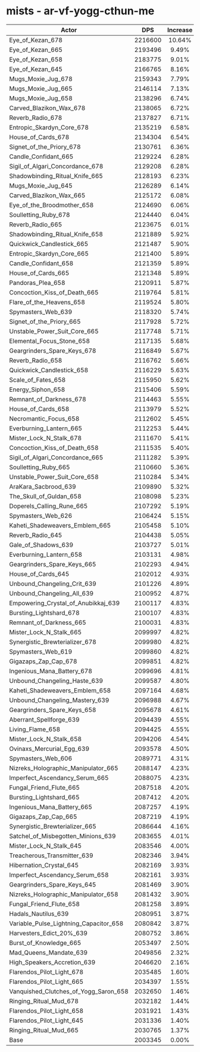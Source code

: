 # mists - ar-vf-yogg-cthun-me
| Actor | DPS | Increase |
|---|:---:|:---:|
|Eye_of_Kezan_678|2216600|10.64%|
|Eye_of_Kezan_665|2193496|9.49%|
|Eye_of_Kezan_658|2183775|9.01%|
|Eye_of_Kezan_645|2166765|8.16%|
|Mugs_Moxie_Jug_678|2159343|7.79%|
|Mugs_Moxie_Jug_665|2146114|7.13%|
|Mugs_Moxie_Jug_658|2138296|6.74%|
|Carved_Blazikon_Wax_678|2138065|6.72%|
|Reverb_Radio_678|2137827|6.71%|
|Entropic_Skardyn_Core_678|2135219|6.58%|
|House_of_Cards_678|2134304|6.54%|
|Signet_of_the_Priory_678|2130761|6.36%|
|Candle_Confidant_665|2129224|6.28%|
|Sigil_of_Algari_Concordance_678|2129208|6.28%|
|Shadowbinding_Ritual_Knife_665|2128193|6.23%|
|Mugs_Moxie_Jug_645|2126289|6.14%|
|Carved_Blazikon_Wax_665|2125172|6.08%|
|Eye_of_the_Broodmother_658|2124690|6.06%|
|Soulletting_Ruby_678|2124440|6.04%|
|Reverb_Radio_665|2123675|6.01%|
|Shadowbinding_Ritual_Knife_658|2121889|5.92%|
|Quickwick_Candlestick_665|2121487|5.90%|
|Entropic_Skardyn_Core_665|2121400|5.89%|
|Candle_Confidant_658|2121359|5.89%|
|House_of_Cards_665|2121348|5.89%|
|Pandoras_Plea_658|2120911|5.87%|
|Concoction_Kiss_of_Death_665|2119764|5.81%|
|Flare_of_the_Heavens_658|2119524|5.80%|
|Spymasters_Web_639|2118320|5.74%|
|Signet_of_the_Priory_665|2117928|5.72%|
|Unstable_Power_Suit_Core_665|2117748|5.71%|
|Elemental_Focus_Stone_658|2117135|5.68%|
|Geargrinders_Spare_Keys_678|2116849|5.67%|
|Reverb_Radio_658|2116762|5.66%|
|Quickwick_Candlestick_658|2116229|5.63%|
|Scale_of_Fates_658|2115950|5.62%|
|Energy_Siphon_658|2115406|5.59%|
|Remnant_of_Darkness_678|2114463|5.55%|
|House_of_Cards_658|2113979|5.52%|
|Necromantic_Focus_658|2112602|5.45%|
|Everburning_Lantern_665|2112253|5.44%|
|Mister_Lock_N_Stalk_678|2111670|5.41%|
|Concoction_Kiss_of_Death_658|2111535|5.40%|
|Sigil_of_Algari_Concordance_665|2111282|5.39%|
|Soulletting_Ruby_665|2110660|5.36%|
|Unstable_Power_Suit_Core_658|2110284|5.34%|
|AraKara_Sacbrood_639|2109890|5.32%|
|The_Skull_of_Guldan_658|2108098|5.23%|
|Doperels_Calling_Rune_665|2107292|5.19%|
|Spymasters_Web_626|2106424|5.15%|
|Kaheti_Shadeweavers_Emblem_665|2105458|5.10%|
|Reverb_Radio_645|2104438|5.05%|
|Gale_of_Shadows_639|2103727|5.01%|
|Everburning_Lantern_658|2103131|4.98%|
|Geargrinders_Spare_Keys_665|2102293|4.94%|
|House_of_Cards_645|2102012|4.93%|
|Unbound_Changeling_Crit_639|2101226|4.89%|
|Unbound_Changeling_All_639|2100952|4.87%|
|Empowering_Crystal_of_Anubikkaj_639|2100117|4.83%|
|Bursting_Lightshard_678|2100107|4.83%|
|Remnant_of_Darkness_665|2100031|4.83%|
|Mister_Lock_N_Stalk_665|2099997|4.82%|
|Synergistic_Brewterializer_678|2099980|4.82%|
|Spymasters_Web_619|2099860|4.82%|
|Gigazaps_Zap_Cap_678|2099851|4.82%|
|Ingenious_Mana_Battery_678|2099696|4.81%|
|Unbound_Changeling_Haste_639|2099587|4.80%|
|Kaheti_Shadeweavers_Emblem_658|2097164|4.68%|
|Unbound_Changeling_Mastery_639|2096988|4.67%|
|Geargrinders_Spare_Keys_658|2095678|4.61%|
|Aberrant_Spellforge_639|2094439|4.55%|
|Living_Flame_658|2094425|4.55%|
|Mister_Lock_N_Stalk_658|2094206|4.54%|
|Ovinaxs_Mercurial_Egg_639|2093578|4.50%|
|Spymasters_Web_606|2089771|4.31%|
|Nizreks_Holographic_Manipulator_665|2088147|4.23%|
|Imperfect_Ascendancy_Serum_665|2088075|4.23%|
|Fungal_Friend_Flute_665|2087518|4.20%|
|Bursting_Lightshard_665|2087412|4.20%|
|Ingenious_Mana_Battery_665|2087257|4.19%|
|Gigazaps_Zap_Cap_665|2087219|4.19%|
|Synergistic_Brewterializer_665|2086644|4.16%|
|Satchel_of_Misbegotten_Minions_639|2083655|4.01%|
|Mister_Lock_N_Stalk_645|2083546|4.00%|
|Treacherous_Transmitter_639|2082346|3.94%|
|Hibernation_Crystal_645|2082169|3.93%|
|Imperfect_Ascendancy_Serum_658|2082161|3.93%|
|Geargrinders_Spare_Keys_645|2081469|3.90%|
|Nizreks_Holographic_Manipulator_658|2081432|3.90%|
|Fungal_Friend_Flute_658|2081258|3.89%|
|Hadals_Nautilus_639|2080951|3.87%|
|Variable_Pulse_Lightning_Capacitor_658|2080842|3.87%|
|Harvesters_Edict_20%_639|2080752|3.86%|
|Burst_of_Knowledge_665|2053497|2.50%|
|Mad_Queens_Mandate_639|2049856|2.32%|
|High_Speakers_Accretion_639|2046620|2.16%|
|Flarendos_Pilot_Light_678|2035485|1.60%|
|Flarendos_Pilot_Light_665|2034397|1.55%|
|Vanquished_Clutches_of_Yogg_Saron_658|2032650|1.46%|
|Ringing_Ritual_Mud_678|2032182|1.44%|
|Flarendos_Pilot_Light_658|2031921|1.43%|
|Flarendos_Pilot_Light_645|2031336|1.40%|
|Ringing_Ritual_Mud_665|2030765|1.37%|
|Base|2003345|0.00%|
